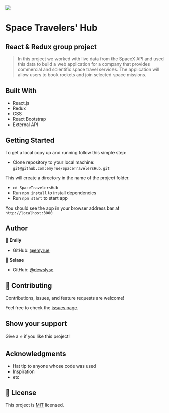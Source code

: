 ![](https://img.shields.io/badge/Microverse-blueviolet)

# Space Travelers' Hub
## React & Redux group project

> In this project we worked with live data from the SpaceX API and used this data to build a web application for a company that provides commercial and scientific space travel services. The application will allow users to book rockets and join selected space missions.


<!-- ## Screenshot -->

<!-- <img src="./screenshot.png">  -->


## Built With

- React.js
- Redux
- CSS
- React Bootstrap
- External API


<!-- ## Live site 🚀

🔗 [Heroku]()

🔗 [Netlify]() -->


## Getting Started

To get a local copy up and running follow this simple step:

- Clone repository to your local machine: 
`git@github.com:emyrue/SpaceTravelersHub.git`

This will create a directory in the name of the project folder.

- `cd SpaceTravelersHub`
- Run `npm install` to install dependencies
- Run `npm start` to start app

You should see the app in your browser address bar at `http://localhost:3000`

## Author

👤 **Emily**

- GitHub: [@emyrue](https://github.com/emyrue)

👤 **Selase**

- GitHub: [@dewslyse](https://github.com/dewslyse)

## 🤝 Contributing

Contributions, issues, and feature requests are welcome!

Feel free to check the [issues page](../../issues/).

## Show your support

Give a ⭐️ if you like this project!

## Acknowledgments

- Hat tip to anyone whose code was used
- Inspiration
- etc

## 📝 License

This project is [MIT](./LICENSE) licensed.
